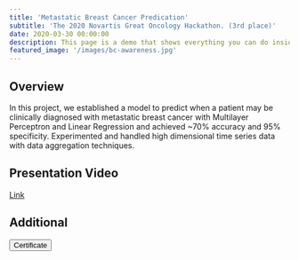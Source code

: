 ```yaml
---
title: 'Metastatic Breast Cancer Predication'
subtitle: 'The 2020 Novartis Great Oncology Hackathon. (3rd place)'
date: 2020-03-30 00:00:00
description: This page is a demo that shows everything you can do inside portfolio and blog posts.
featured_image: '/images/bc-awareness.jpg'
---
```


<!-- ![](/images/demo/demo-landscape.jpg) -->

## Overview

In this project, we established a model to predict when a patient may be clinically diagnosed with metastatic breast cancer with Multilayer Perceptron and Linear Regression and achieved ~70% accuracy and 95% specificity. Experimented and handled high dimensional time series data with data aggregation techniques.

## Presentation Video

<a href="https://www.youtube.com/watch?v=vYpiNpu6D5I&feature=youtu.be" class="button button--large">Link</a> 

## Additional
<button type="button" class="button" onclick="window.location.href='../download/oncology-hackathon.pdf'">Certificate</button>